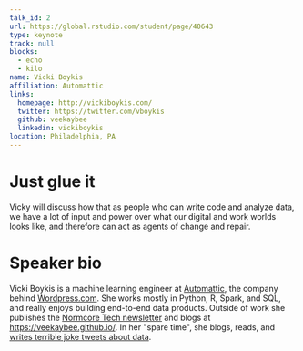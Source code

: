 ```yaml
---
talk_id: 2
url: https://global.rstudio.com/student/page/40643
type: keynote
track: null
blocks:
  - echo
  - kilo
name: Vicki Boykis
affiliation: Automattic
links:
  homepage: http://vickiboykis.com/
  twitter: https://twitter.com/vboykis
  github: veekaybee
  linkedin: vickiboykis
location: Philadelphia, PA
---
```


# Just glue it

Vicky will discuss how that as people who can write code and analyze data, we have a lot of input and power over what our digital and work worlds looks like, and therefore can act as agents of change and repair.

# Speaker bio

Vicki Boykis is a machine learning engineer at [Automattic](https://automattic.com/), the company behind [Wordpress.com](https://wordpress.com). She works mostly in Python, R, Spark, and SQL, and really enjoys building end-to-end data products. Outside of work she publishes the [Normcore Tech newsletter](https://vicki.substack.com) and blogs at <https://veekaybee.github.io/>. In her "spare time", she blogs, reads, and [writes terrible joke tweets about data](https://twitter.com/vboykis).
